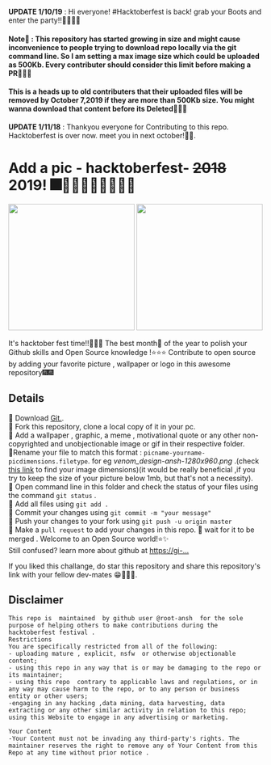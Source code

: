 **UPDATE 1/10/19** : Hi everyone! #Hacktoberfest is back! grab your Boots and enter the party!!🎇🎈🎈💯
#### Note🔴 : This repository has started growing in size and might cause inconvenience to people trying to download repo locally via the git command line. So I am setting a max image size which could be uploaded as 500Kb. Every contributer should consider this limit before making a PR🔴🔴🔴
#### This is a heads up to old contributers that their uploaded files will be removed by October 7,2019 if they are more than 500Kb size. You might wanna download that content before its Deleted🔴🔴🔴

**UPDATE 1/11/18** : Thankyou everyone for Contributing to this repo. Hacktoberfest is over now. meet you in next october!🎊🎊.  

# Add a pic - hacktoberfest- ~~2018~~  2019! 🎆🎉🎊🎇🎇🎈🎈💯🎈
<P align=center>
<img src="https://image.flaticon.com/icons/svg/1096/1096307.svg" width="250px" height="250px">    
<img src="https://hacktoberfest.digitalocean.com/assets/logo-hacktoberfest-658b5aa2bd34e782d29c40bf6afbdff00f20fe1328efa6da17743878ba8db66f.png" width="250" height 250 /> 
</P>

It's hacktober fest time!!🎉🎉🎁 The best month📆 of the year to polish your Github skills and Open Source knowledge !⭐️⭐️⭐️ Contribute to open source by adding your favorite picture , wallpaper or logo in this awesome repository🎆🎆

## Details
🔶 Download [Git.](https://git-scm.com/downloads).  
🔷 Fork this repository, clone a local copy of it in your pc.  
🔶 Add a wallpaper , graphic, a meme , motivational quote or any other non-copyrighted and unobjectionable image or gif in their respective folder.  
🔶Rename your file to match this format : `picname-yourname-picdimensions.filetype`. for eg *venom_design-ansh-1280x960.png* .(check [this link](https://knowledgebase.constantcontact.com/guides/KnowledgeBase/5616-determine-an-image-s-file-size-and-dimensions?lang=en_US) to find your image dimensions)(it would be really beneficial ,if you try to keep the size of your picture below 1mb, but that's not a necessity).  
🔷 Open command line in this folder and check the status of your files using the command `git status` .  
🔶 Add all files using `git add .`  
🔷 Commit your changes using `git commit -m "your message"`  
🔶 Push your changes to your fork using `git push -u origin master`  
🔷 Make a `pull request` to add your changes in this repo.
🔶 wait for it to be merged . Welcome to an Open Source world!⭐️✨  
Still confused? learn more about github at [https://gi-...](https://github.com/firstcontributions/first-contributions)  

If you liked this challange, do star this repository and share this repository's link with your fellow dev-mates 😁💯👌🏾.  


## Disclaimer
```
This repo is  maintained  by github user @root-ansh  for the sole purpose of helping others to make contributions during the hacktoberfest festival .
Restrictions
You are specifically restricted from all of the following:
- uploading mature , explicit, nsfw  or otherwise objectionable content;
- using this repo in any way that is or may be damaging to the repo or its maintainer;
- using this repo  contrary to applicable laws and regulations, or in any way may cause harm to the repo, or to any person or business entity or other users;
-engaging in any hacking ,data mining, data harvesting, data extracting or any other similar activity in relation to this repo;
using this Website to engage in any advertising or marketing.

Your Content
-Your Content must not be invading any third-party's rights. The maintainer reserves the right to remove any of Your Content from this Repo at any time without prior notice .
```
